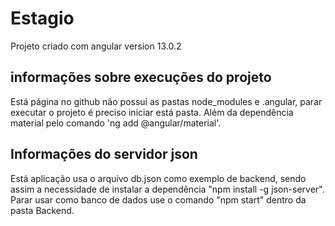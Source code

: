 # Estagio

Projeto criado com angular version 13.0.2

## informações sobre execuções do projeto

Está página no github não possui as pastas node_modules e .angular, parar executar o projeto é preciso iniciar está pasta. Além da dependência material pelo comando 'ng add @angular/material'.

## Informações do servidor json

Está aplicação usa o arquivo db.json como exemplo de backend, sendo assim a necessidade de instalar a dependência "npm install -g json-server". Parar usar como banco de dados use o comando "npm start" dentro da pasta Backend.


